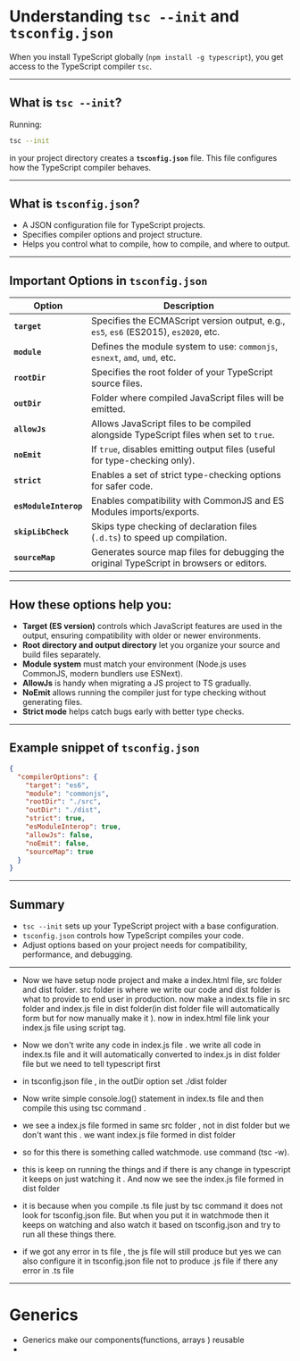 # Understanding `tsc --init` and `tsconfig.json`

When you install TypeScript globally (`npm install -g typescript`), you get access to the TypeScript compiler `tsc`.

---

## What is `tsc --init`?

Running:

```bash
tsc --init
````

in your project directory creates a **`tsconfig.json`** file. This file configures how the TypeScript compiler behaves.

---

## What is `tsconfig.json`?

* A JSON configuration file for TypeScript projects.
* Specifies compiler options and project structure.
* Helps you control what to compile, how to compile, and where to output.

---

## Important Options in `tsconfig.json`

| Option                | Description                                                                              |
| --------------------- | ---------------------------------------------------------------------------------------- |
| **`target`**          | Specifies the ECMAScript version output, e.g., `es5`, `es6` (ES2015), `es2020`, etc.     |
| **`module`**          | Defines the module system to use: `commonjs`, `esnext`, `amd`, `umd`, etc.               |
| **`rootDir`**         | Specifies the root folder of your TypeScript source files.                               |
| **`outDir`**          | Folder where compiled JavaScript files will be emitted.                                  |
| **`allowJs`**         | Allows JavaScript files to be compiled alongside TypeScript files when set to `true`.    |
| **`noEmit`**          | If `true`, disables emitting output files (useful for type-checking only).               |
| **`strict`**          | Enables a set of strict type-checking options for safer code.                            |
| **`esModuleInterop`** | Enables compatibility with CommonJS and ES Modules imports/exports.                      |
| **`skipLibCheck`**    | Skips type checking of declaration files (`.d.ts`) to speed up compilation.              |
| **`sourceMap`**       | Generates source map files for debugging the original TypeScript in browsers or editors. |

---

## How these options help you:

* **Target (ES version)** controls which JavaScript features are used in the output, ensuring compatibility with older or newer environments.
* **Root directory and output directory** let you organize your source and build files separately.
* **Module system** must match your environment (Node.js uses CommonJS, modern bundlers use ESNext).
* **AllowJs** is handy when migrating a JS project to TS gradually.
* **NoEmit** allows running the compiler just for type checking without generating files.
* **Strict mode** helps catch bugs early with better type checks.

---

## Example snippet of `tsconfig.json`

```json
{
  "compilerOptions": {
    "target": "es6",
    "module": "commonjs",
    "rootDir": "./src",
    "outDir": "./dist",
    "strict": true,
    "esModuleInterop": true,
    "allowJs": false,
    "noEmit": false,
    "sourceMap": true
  }
}
```

---

## Summary

* `tsc --init` sets up your TypeScript project with a base configuration.
* `tsconfig.json` controls how TypeScript compiles your code.
* Adjust options based on your project needs for compatibility, performance, and debugging.


---

- Now we have setup node project and make a index.html file, src folder and dist folder. src folder is where we write our code and dist folder is what to provide to end user in production. now make a index.ts file in src folder and index.js file in dist folder(in dist folder file will automatically form but for now manually make it ). now in index.html file link your index.js file using script tag. 

- Now we don't write any code in index.js file . we write all code in index.ts file and it will automatically converted to index.js in dist folder file but we need to tell typescript first 

- in tsconfig.json file , in the outDir option set ./dist  folder

- Now write simple console.log() statement in index.ts file and then compile this using tsc command . 

- we see a index.js file formed in same src folder , not in dist folder but we don't want this . we want index.js file formed in dist folder 

- so for this there is something called watchmode. use command (tsc -w). 
- this is keep on running the things and if there is any change in typescript it keeps on just watching it . And now we see the index.js file formed in dist folder 

- it is because when you compile .ts file just by tsc command it does not look for tsconfig.json file.  But when you put it in watchmode then it keeps on watching and also watch it based on tsconfig.json and try to run all these things there. 

- if we got any error in ts file , the js file will still produce but yes we can also configure it in tsconfig.json file not to produce .js file if there any error in .ts file 


---

# Generics

- Generics make our components(functions, arrays ) reusable 
- 